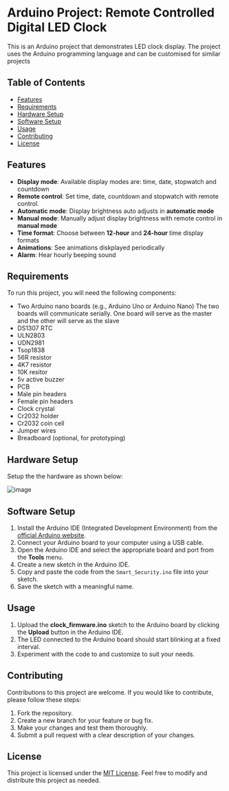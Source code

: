 # Arduino Project: Remote Controlled Digital LED Clock

This is an Arduino project that demonstrates LED clock display. The project uses the Arduino programming language and can be customised for similar projects

## Table of Contents
- [Features](#features)
- [Requirements](#requirements)
- [Hardware Setup](#hardware-setup)
- [Software Setup](#software-setup)
- [Usage](#usage)
- [Contributing](#contributing)
- [License](#license)


## Features

-  **Display mode**: Available display modes are: time, date, stopwatch and countdown
-  **Remote control**: Set time, date, countdown and stopwatch with remote control.
-  **Automatic mode**: Display brightness auto adjusts in **automatic mode**
-  **Manual mode**: Manually adjust display brightness with remote control in **manual mode**
-  **Time format**: Choose between **12-hour** and **24-hour** time display formats
-  **Animations**: See animations diskplayed periodically
-  **Alarm**: Hear hourly beeping sound

## Requirements
To run this project, you will need the following components:
- Two  Arduino nano boards (e.g., Arduino Uno or Arduino Nano)
  The two boards will communicate serially. One board will serve as the master and the other will serve as the slave
- DS1307 RTC
- ULN2803
- UDN2981
- Tsop1838
- 56R resistor
- 4K7 resistor
- 10K resitor
- 5v active buzzer
- PCB
- Male pin headers
- Female pin headers
- Clock crystal
- Cr2032 holder
- Cr2032 coin cell
- Jumper wires
- Breadboard (optional, for prototyping)

## Hardware Setup
Setup the the hardware as shown below:

![image](https://github.com/cgardesey/clock_firmware/assets/10109354/4f2db60a-e1a9-4372-a7e8-9ae1d2295ec9)



## Software Setup
1. Install the Arduino IDE (Integrated Development Environment) from the [official Arduino website](https://www.arduino.cc/en/software).
2. Connect your Arduino board to your computer using a USB cable.
3. Open the Arduino IDE and select the appropriate board and port from the **Tools** menu.
4. Create a new sketch in the Arduino IDE.
5. Copy and paste the code from the `Smart_Security.ino` file into your sketch.
6. Save the sketch with a meaningful name.

## Usage
1. Upload the **clock_firmware.ino** sketch to the Arduino board by clicking the **Upload** button in the Arduino IDE.
2. The LED connected to the Arduino board should start blinking at a fixed interval.
3. Experiment with the code to and customize to suit your needs.

## Contributing
Contributions to this project are welcome. If you would like to contribute, please follow these steps:
1. Fork the repository.
2. Create a new branch for your feature or bug fix.
3. Make your changes and test them thoroughly.
4. Submit a pull request with a clear description of your changes.

## License
This project is licensed under the [MIT License](LICENSE). Feel free to modify and distribute this project as needed.
